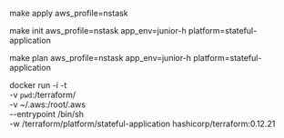 make apply aws_profile=nstask 

make init aws_profile=nstask app_env=junior-h platform=stateful-application


make plan aws_profile=nstask app_env=junior-h platform=stateful-application




docker run -i -t \
		-v `pwd`:/terraform/ \
		-v ~/.aws:/root/.aws \
        --entrypoint /bin/sh \
		-w /terraform/platform/stateful-application hashicorp/terraform:0.12.21
